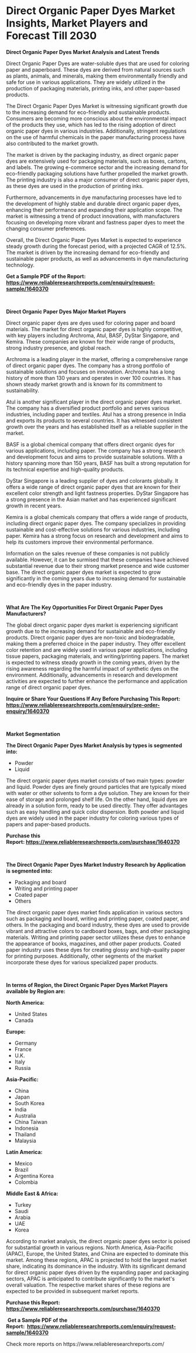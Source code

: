 <p><h1>Direct Organic Paper Dyes Market Insights, Market Players and Forecast Till 2030</h1></p><p><strong>Direct Organic Paper Dyes Market Analysis and Latest Trends</strong></p>
<p><p>Direct Organic Paper Dyes are water-soluble dyes that are used for coloring paper and paperboard. These dyes are derived from natural sources such as plants, animals, and minerals, making them environmentally friendly and safe for use in various applications. They are widely utilized in the production of packaging materials, printing inks, and other paper-based products.</p><p>The Direct Organic Paper Dyes Market is witnessing significant growth due to the increasing demand for eco-friendly and sustainable products. Consumers are becoming more conscious about the environmental impact of the products they use, which has led to the rising adoption of direct organic paper dyes in various industries. Additionally, stringent regulations on the use of harmful chemicals in the paper manufacturing process have also contributed to the market growth.</p><p>The market is driven by the packaging industry, as direct organic paper dyes are extensively used for packaging materials, such as boxes, cartons, and labels. The growing e-commerce sector and the increasing demand for eco-friendly packaging solutions have further propelled the market growth. The printing industry is also a major consumer of direct organic paper dyes, as these dyes are used in the production of printing inks.</p><p>Furthermore, advancements in dye manufacturing processes have led to the development of highly stable and durable direct organic paper dyes, enhancing their performance and expanding their application scope. The market is witnessing a trend of product innovations, with manufacturers focusing on developing more vibrant and fastness paper dyes to meet the changing consumer preferences. </p><p>Overall, the Direct Organic Paper Dyes Market is expected to experience steady growth during the forecast period, with a projected CAGR of 12.5%. The market is driven by the increasing demand for eco-friendly and sustainable paper products, as well as advancements in dye manufacturing technology.</p></p>
<p><strong>Get a Sample PDF of the Report:&nbsp; <a href="https://www.reliableresearchreports.com/enquiry/request-sample/1640370">https://www.reliableresearchreports.com/enquiry/request-sample/1640370</a></strong></p>
<p>&nbsp;</p>
<p><strong>Direct Organic Paper Dyes Major Market Players</strong></p>
<p><p>Direct organic paper dyes are dyes used for coloring paper and board materials. The market for direct organic paper dyes is highly competitive, with key players including Archroma, Atul, BASF, DyStar Singapore, and Kemira. These companies are known for their wide range of products, strong industry presence, and global reach.</p><p>Archroma is a leading player in the market, offering a comprehensive range of direct organic paper dyes. The company has a strong portfolio of sustainable solutions and focuses on innovation. Archroma has a long history of more than 130 years and operates in over 100 countries. It has shown steady market growth and is known for its commitment to sustainability.</p><p>Atul is another significant player in the direct organic paper dyes market. The company has a diversified product portfolio and serves various industries, including paper and textiles. Atul has a strong presence in India and exports its products to several countries. It has witnessed consistent growth over the years and has established itself as a reliable supplier in the market.</p><p>BASF is a global chemical company that offers direct organic dyes for various applications, including paper. The company has a strong research and development focus and aims to provide sustainable solutions. With a history spanning more than 150 years, BASF has built a strong reputation for its technical expertise and high-quality products.</p><p>DyStar Singapore is a leading supplier of dyes and colorants globally. It offers a wide range of direct organic paper dyes that are known for their excellent color strength and light fastness properties. DyStar Singapore has a strong presence in the Asian market and has experienced significant growth in recent years.</p><p>Kemira is a global chemicals company that offers a wide range of products, including direct organic paper dyes. The company specializes in providing sustainable and cost-effective solutions for various industries, including paper. Kemira has a strong focus on research and development and aims to help its customers improve their environmental performance.</p><p>Information on the sales revenue of these companies is not publicly available. However, it can be surmised that these companies have achieved substantial revenue due to their strong market presence and wide customer base. The direct organic paper dyes market is expected to grow significantly in the coming years due to increasing demand for sustainable and eco-friendly dyes in the paper industry.</p></p>
<p>&nbsp;</p>
<p><strong>What Are The Key Opportunities For Direct Organic Paper Dyes Manufacturers?</strong></p>
<p><p>The global direct organic paper dyes market is experiencing significant growth due to the increasing demand for sustainable and eco-friendly products. Direct organic paper dyes are non-toxic and biodegradable, making them a preferred choice in the paper industry. They offer excellent color retention and are widely used in various paper applications, including tissue papers, packaging materials, and writing/printing papers. The market is expected to witness steady growth in the coming years, driven by the rising awareness regarding the harmful impact of synthetic dyes on the environment. Additionally, advancements in research and development activities are expected to further enhance the performance and application range of direct organic paper dyes.</p></p>
<p><strong>Inquire or Share Your Questions If Any Before Purchasing This Report: <a href="https://www.reliableresearchreports.com/enquiry/pre-order-enquiry/1640370">https://www.reliableresearchreports.com/enquiry/pre-order-enquiry/1640370</a></strong></p>
<p>&nbsp;</p>
<p><strong>Market Segmentation</strong></p>
<p><strong>The Direct Organic Paper Dyes Market Analysis by types is segmented into:</strong></p>
<p><ul><li>Powder</li><li>Liquid</li></ul></p>
<p><p>The direct organic paper dyes market consists of two main types: powder and liquid. Powder dyes are finely ground particles that are typically mixed with water or other solvents to form a dye solution. They are known for their ease of storage and prolonged shelf life. On the other hand, liquid dyes are already in a solution form, ready to be used directly. They offer advantages such as easy handling and quick color dispersion. Both powder and liquid dyes are widely used in the paper industry for coloring various types of papers and paper-based products.</p></p>
<p><strong>Purchase this Report:&nbsp;<a href="https://www.reliableresearchreports.com/purchase/1640370">https://www.reliableresearchreports.com/purchase/1640370</a></strong></p>
<p>&nbsp;</p>
<p><strong>The Direct Organic Paper Dyes Market Industry Research by Application is segmented into:</strong></p>
<p><ul><li>Packaging and board</li><li>Writing and printing paper</li><li>Coated paper</li><li>Others</li></ul></p>
<p><p>The direct organic paper dyes market finds application in various sectors such as packaging and board, writing and printing paper, coated paper, and others. In the packaging and board industry, these dyes are used to provide vibrant and attractive colors to cardboard boxes, bags, and other packaging materials. Writing and printing paper sector utilizes these dyes to enhance the appearance of books, magazines, and other paper products. Coated paper industry uses these dyes for creating glossy and high-quality paper for printing purposes. Additionally, other segments of the market incorporate these dyes for various specialized paper products.</p></p>
<p>&nbsp;</p>
<p><strong>In terms of Region, the Direct Organic Paper Dyes Market Players available by Region are:</strong></p>
<p>
    <p> <strong> North America: </strong>
        <ul>
            <li>United States</li>
            <li>Canada</li>
        </ul>
        </p> 
    <p> <strong> Europe: </strong>
        <ul>
            <li>Germany</li>
            <li>France</li>
            <li>U.K.</li>
            <li>Italy</li>
            <li>Russia</li>
        </ul>
        </p> 
    <p> <strong> Asia-Pacific: </strong>
        <ul>
            <li>China</li>
            <li>Japan</li>
            <li>South Korea</li>
            <li>India</li>
            <li>Australia</li>
            <li>China Taiwan</li>
            <li>Indonesia</li>
            <li>Thailand</li>
            <li>Malaysia</li>
        </ul>
        </p> 
    <p> <strong> Latin America: </strong>
        <ul>
            <li>Mexico</li>
            <li>Brazil</li>
            <li>Argentina Korea</li>
            <li>Colombia</li>
        </ul>
        </p> 
    <p> <strong> Middle East & Africa: </strong>
        <ul>
            <li>Turkey</li>
            <li>Saudi</li>
            <li>Arabia</li>
            <li>UAE</li>
            <li>Korea</li>
        </ul>
    </p>
    </p>
<p><p>According to market analysis, the direct organic paper dyes sector is poised for substantial growth in various regions. North America, Asia-Pacific (APAC), Europe, the United States, and China are expected to dominate this market. Among these regions, APAC is projected to hold the largest market share, indicating its dominance in the industry. With its significant demand for direct organic paper dyes driven by the expanding paper and packaging sectors, APAC is anticipated to contribute significantly to the market's overall valuation. The respective market shares of these regions are expected to be provided in subsequent market reports.</p></p>
<p><strong>Purchase this Report: <a href="https://www.reliableresearchreports.com/purchase/1640370">https://www.reliableresearchreports.com/purchase/1640370</a></strong></p>
<p>&nbsp;<strong>Get a Sample PDF of the Report:&nbsp;&nbsp;<a href="https://www.reliableresearchreports.com/enquiry/request-sample/1640370">https://www.reliableresearchreports.com/enquiry/request-sample/1640370</a></strong></p>
<p><strong></strong></p>
<p>Check more reports on https://www.reliableresearchreports.com/</p>